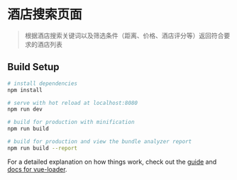 # 酒店搜索页面

> 根据酒店搜索关键词以及筛选条件（距离、价格、酒店评分等）返回符合要求的酒店列表

## Build Setup

``` bash
# install dependencies
npm install

# serve with hot reload at localhost:8080
npm run dev

# build for production with minification
npm run build

# build for production and view the bundle analyzer report
npm run build --report
```

For a detailed explanation on how things work, check out the [guide](http://vuejs-templates.github.io/webpack/) and [docs for vue-loader](http://vuejs.github.io/vue-loader).
